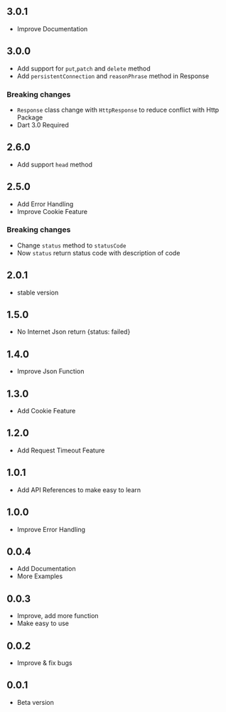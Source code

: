 ## 3.0.1
- Improve Documentation

## 3.0.0
- Add support for `put`,`patch` and `delete` method 
- Add `persistentConnection` and  `reasonPhrase` method in Response
### Breaking changes
- `Response` class change with `HttpResponse` to reduce conflict with Http Package
- Dart 3.0 Required

## 2.6.0
- Add support `head` method

## 2.5.0
- Add Error Handling
- Improve Cookie Feature 
### Breaking changes
- Change `status` method to `statusCode`
- Now `status` return status code with description of code

## 2.0.1
- stable version

## 1.5.0
- No Internet Json return {status: failed}

## 1.4.0
- Improve Json Function

## 1.3.0
- Add Cookie Feature

## 1.2.0
- Add Request Timeout Feature

## 1.0.1
- Add API References to make easy to learn

## 1.0.0
- Improve Error Handling 

## 0.0.4 
- Add Documentation 
- More Examples

## 0.0.3 
- Improve, add more function 
- Make easy to use 

## 0.0.2
- Improve & fix bugs 

## 0.0.1
- Beta version 
